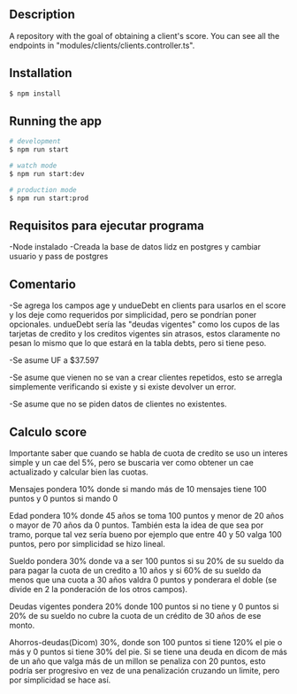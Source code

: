 ## Description

A repository with the goal of obtaining a client's score. You can see all the endpoints in "modules/clients/clients.controller.ts".

## Installation

```bash
$ npm install
```

## Running the app

```bash
# development
$ npm run start

# watch mode
$ npm run start:dev

# production mode
$ npm run start:prod
```

## Requisitos para ejecutar programa

-Node instalado
-Creada la base de datos lidz en postgres y cambiar usuario y pass de postgres

## Comentario

-Se agrega los campos age y undueDebt en clients para usarlos en el score y los deje como requeridos por simplicidad, pero se pondrían poner opcionales. undueDebt sería las "deudas vigentes" como los cupos de las tarjetas de credito y los creditos vigentes sin atrasos, estos claramente no pesan lo mismo que lo que estará en la tabla debts, pero si tiene peso.

-Se asume UF a $37.597

-Se asume que vienen no se van a crear clientes repetidos, esto se arregla simplemente verificando si existe y si existe devolver un error.

-Se asume que no se piden datos de clientes no existentes.

## Calculo score

Importante saber que cuando se habla de cuota de credito se uso un interes simple y un cae del 5%, pero se buscaria ver como obtener un cae actualizado y calcular bien las cuotas.

Mensajes pondera 10% donde si mando más de 10 mensajes tiene 100 puntos y 0 puntos si mando 0

Edad pondera 10% donde 45 años se toma 100 puntos y menor de 20 años o mayor de 70 años da 0 puntos. También esta la idea de que sea por tramo, porque tal vez sería bueno por ejemplo que entre 40 y 50 valga 100 puntos, pero por simplicidad se hizo lineal.

Sueldo pondera 30% donde va a ser 100 puntos si su 20% de su sueldo da para pagar la cuota de un credito a 10 años y si 60% de su sueldo da menos que una cuota a 30 años valdra 0 puntos y ponderara el doble (se divide en 2 la ponderación de los otros campos).

Deudas vigentes pondera 20% donde 100 puntos si no tiene y 0 puntos si 20% de su sueldo no cubre la cuota de un crédito de 30 años de ese monto.

Ahorros-deudas(Dicom) 30%, donde son 100 puntos si tiene 120% el pie o más y 0 puntos si tiene 30% del pie. Si se tiene una deuda en dicom de más de un año que valga más de un millon se penaliza con 20 puntos, esto podría ser progresivo en vez de una penalización cruzando un limite, pero por simplicidad se hace así.
